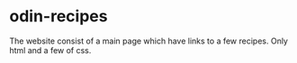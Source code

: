# odin-recipes
The website consist of a main page which have links to a few recipes.
Only html and a few of css.